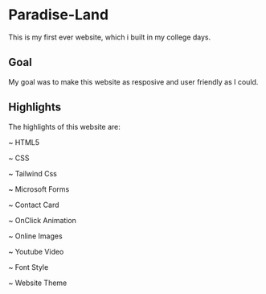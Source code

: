 # Paradise-Land
This is my first ever website, which i built in my college days.

## Goal
My goal was to make this website as resposive and user friendly as I could.

## Highlights
The highlights of this website are:

~ HTML5  

~ CSS  

~ Tailwind Css  

~ Microsoft Forms  

~ Contact Card  

~ OnClick Animation  

~ Online Images  

~ Youtube Video  

~ Font Style  

~ Website Theme

